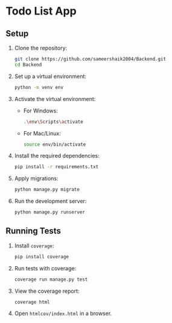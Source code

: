 # Todo List App

## Setup

1. Clone the repository:
    ```bash
    git clone https://github.com/sameershaik2004/Backend.git
    cd Backend
    ```

2. Set up a virtual environment:
    ```bash
    python -m venv env
    ```

3. Activate the virtual environment:
    - For Windows:
      ```bash
      .\env\Scripts\activate
      ```
    - For Mac/Linux:
      ```bash
      source env/bin/activate
      ```

4. Install the required dependencies:
    ```bash
    pip install -r requirements.txt
    ```

5. Apply migrations:
    ```bash
    python manage.py migrate
    ```

6. Run the development server:
    ```bash
    python manage.py runserver
    ```

## Running Tests

1. Install `coverage`:
    ```bash
    pip install coverage
    ```

2. Run tests with coverage:
    ```bash
    coverage run manage.py test
    ```

3. View the coverage report:
    ```bash
    coverage html
    ```

4. Open `htmlcov/index.html` in a browser.
